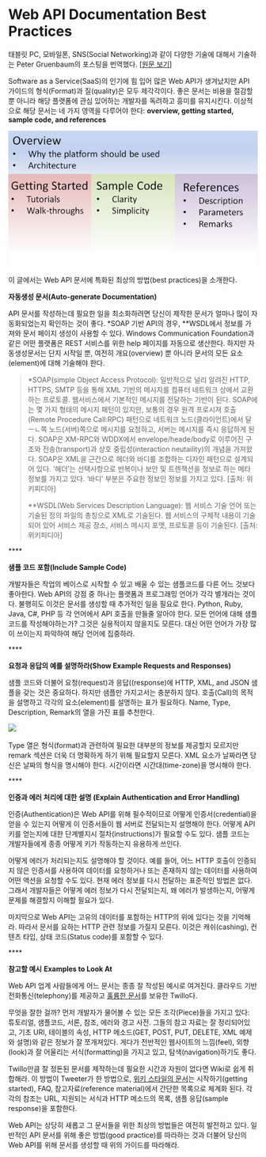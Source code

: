 # Web API Documentation Best Practices



태블릿 PC, 모바일폰, SNS\(Social Networking\)과 같이 다양한 기술에 대해서 기술하는 Peter Gruenbaum의 포스팅을 번역했다. \[[원문 보기](https://www.programmableweb.com/news/web-api-documentation-best-practices/2010/08/12)\]

Software as a Service\(SaaS\)의 인기에 힘 입어 많은 Web API가 생겨났지만 API 가이드의 형식\(Format\)과 질\(quality\)은 모두 제각각이다. 좋은 문서는 비용을 절감할 뿐 아니라 해당 플랫폼에 관심 있어하는 개발자를 독려하고 흥미를 유지시킨다. 이상적으로 해당 문서는 네 가지 영역을 다루어야 한다: **overview, getting started, sample code, and references**

![](../.gitbook/assets/image%20%2829%29.png)

이 글에서는 Web API 문서에 특화된 최상의 방법\(best practices\)을 소개한다.

**자동생성 문서\(Auto-generate Documentation\)**

API 문서를 작성하는데 필요한 일을 최소화하려면 당신이 제작한 문서가 얼마나 많이 자동화되었는지 확인하는 것이 좋다. \*SOAP 기반 API의 경우, \*\*WSDL에서 정보를 가져와 문서 페이지 생성이 사용할 수 있다. Windows Communication Foundation과 같은 어떤 플랫폼은 REST 서비스를 위한 help 페이지를 자동으로 생산한다. 하지만 자동생성문서는 단지 시작일 뿐, 여전히 개요\(overview\) 뿐 아니라 문서의 모든 요소\(element\)에 대해 기술해야 한다.

> \*SOAP\(simple Object Access Protocol\): 일반적으로 널리 알려진 HTTP, HTTPS, SMTP 등을 통해 XML 기반의 메시지를 컴퓨터 네트워크 상에서 교환하는 프로토콜. 웹서비스에서 기본적인 메시지를 전달하는 기반이 된다. SOAP에는 몇 가지 형태의 메시지 패턴이 있지만, 보통의 경우 원격 프로시져 호출\(Remote Procedure Call:RPC\) 패턴으로 네트워크 노드\(클라이언트\)에서 달ㅡㄴ쪽 노드\(서버\)쪽으로 메시지를 요청하고, 서버는 메시지를 즉시 응답하게 된다. SOAP은 XM-RPC와 WDDX에서 envelope/heade/body로 이루어진 구조와 전송\(transport\)과 상호 중립성\(interaction neutaility\)의 개념을 가져왔다. SOAP은 XML을 근간으로 헤더와 바디를 조합하는 디자인 패턴으로 설계되어 있다. ‘헤더’는 선택사항으로 반복이나 보안 및 트렌잭션을 정보로 하는 메타 정보를 가지고 있다. ‘바디’ 부분은 주요한 정보인 정보를 가지고 있다. \[출처: 위키피디아\]
>
> \*\*WSDL\(Web Services Description Language\): 웹 서비스 기술 언어 또는 기술된 정의 파일의 총칭으로 XML로 기술된다. 웹 서비스의 구체적 내용이 기술되어 있어 서비스 제공 장소, 서비스 메시지 포맷, 프로토콜 등이 기술된다. \[출처: 위키피디아\]

\*\*\*\*

**샘플 코드 포함\(Include Sample Code\)**

개발자들은 작업의 베이스로 시작할 수 있고 배울 수 있는 샘플코드를 다른 어느 것보다 좋아한다. Web API의 강점 중 하나는 플랫폼과 프로그래밍 언어가 각각 별개라는 것이다. 불행히도 이것은 문서를 생성할 때 추가적인 일을 필요로 한다. Python, Ruby, Java, C\#, PHP 등 각 언어에서 API 호출을 만들줄 알아야 한다. 모든 언어에 대해 샘플 코드를 작성해야하는가? 그것은 실용적이지 않을지도 모른다. 대신 어떤 언어가 가장 많이 쓰이는지 파악하여 해당 언어에 집중하라.

\*\*\*\*

**요청과 응답의 예를 설명하라\(Show Example Requests and Responses\)**

샘플 코드와 더불어 요청\(request\)과 응답\(\(response\)에 HTTP, XML, and JSON 샘플을 갖는 것은 중요하다. 하지만 샘플만 가지고서는 충분하지 않다. 호출\(Call\)의 목적을 설명하고 각각의 요소\(element\)를 설명하는 표가 필요하다. Name, Type, Description, Remark의 열을 가진 표를 추천한다.

![](https://www.programmableweb.com/wp-content/web-api-table.gif)

Type 열은 형식\(format\)과 관련하여 필요한 대부분의 정보를 제공할지 모르지만 remark 섹션은 더욱 더 명확하게 하기 위해 필요할지 모른다. XML 요소가 날짜라면 당신은 날짜의 형식을 명시해야 한다. 시간이라면 시간대\(time-zone\)을 명시해야 한다.

\*\*\*\*

**인증과 에러 처리에 대한 설명 \(Explain Authentication and Error Handling\)**

인증\(Authentication\)은 Web API를 위해 필수적이므로 어떻게 인증서\(credential\)을 얻을 수 있는지 어떻게 이 인증서들이 웹 서버로 전달되는지 설명해야 한다. 어떻게 API 키를 얻는지에 대한 단계별지시 절차\(instructions\)가 필요할 수도 있다. 샘플 코드는 개발자들에게 종종 어떻게 키가 작동하는지 유용하게 쓰인다.

어떻게 에러가 처리되는지도 설명해야 할 것이다. 예를 들어, 어느 HTTP 호출이 인증되지 않은 인증서를 사용하여 데이터를 요청하거나 또는 존재하지 않는 데이터를 사용하여 어떤 액션을 요청할 수도 있다. 현재 에러 정보를 다시 전달하는 표준적인 방법은 없다. 그래서 개발자들은 어떻게 에러 정보가 다시 전달되는지, 왜 에러가 발생하는지, 어떻게 문제를 해결할지 이해할 필요가 있다.

마지막으로 Web API는 고유의 데이터를 포함하는 HTTP의 위에 있다는 것을 기억해라. 따라서 문서를 요하는 HTTP 관련 정보를 가질지 모른다. 이것은 캐쉬\(cashing\), 컨텐츠 타입, 상태 코드\(Status code\)를 포함할 수 있다.

\*\*\*\*

**참고할 예시** **Examples to Look At**

Web API 업계 사람들에게 어느 문서는 종종 잘 작성된 예시로 여겨진다. 클라우드 기반 전화통신\(telephony\)를 제공하고 [훌륭한 문서](http://www.twilio.com/docs/index)를 보유한 Twillo다.

무엇을 잘한 걸까? 먼저 개발자가 물어볼 수 있는 모든 조각\(Piece\)들을 가지고 있다: 튜토리얼, 샘플코드, 서론, 참조, 에러와 경고 사전. 그들의 참고 자료는 잘 정리되어있고, 기초 URI, 테이블의 속성, HTTP 메소드\(GET, POST, PUT, DELETE, XML 예제와 설명\)와 같은 정보가 잘 쪼개져있다. 게다가 전반적인 웹사이트의 느낌\(feel\), 외향\(look\)과 잘 어울리는 서식\(formatting\)을 가지고 있고, 탐색\(navigation\)하기도 좋다.

Twillo만큼 잘 정돈된 문서를 제작하는데 필요한 시간과 자원이 없다면 Wiki로 쉽게 취합해라. 이 방법이 Tweeter가 한 방법으로,  [위키 스타일의 문서](https://developer.twitter.com/)는 시작하기\(getting started\), FAQ, 참고자료\(reference material\)에서 간단한 목록으로 체계화 된다. 각각의 참조는 URL, 지원되는 서식과 HTTP 메소드의 목록, 샘플 응답\(sample response\)을 포함한다.

Web API는 상당히 새롭고 그 문서들을 위한 최상의 방법들은 여전히 발전하고 있다. 일반적인 API 문서를 위해 좋은 방법\(good practice\)를 따라하는 것과 더불어 당신의 Web API를 위해 문서를 생성할 때 위의 가이드를 따라해라.


